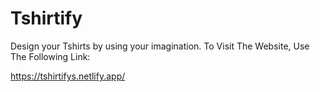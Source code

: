 # Tshirtify

Design your Tshirts by using your imagination. To Visit The Website, Use The Following Link:

https://tshirtifys.netlify.app/
